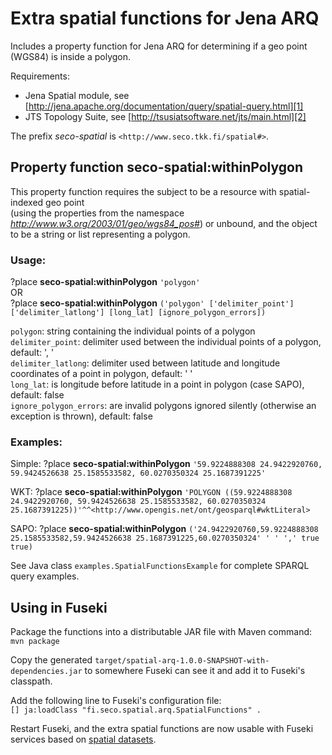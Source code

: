 Extra spatial functions for Jena ARQ
======

Includes a property function for Jena ARQ for determining if a geo point (WGS84) is inside a polygon.

Requirements:
 * Jena Spatial module, see [http://jena.apache.org/documentation/query/spatial-query.html][1]
 * JTS Topology Suite, see [http://tsusiatsoftware.net/jts/main.html][2]

The prefix *seco-spatial* is `<http://www.seco.tkk.fi/spatial#>`.
  
Property function seco-spatial:withinPolygon
-----
  
This property function requires the subject to be a resource with spatial-indexed geo point  
(using the properties from the namespace *http://www.w3.org/2003/01/geo/wgs84_pos#*) or unbound,
and the object to be a string or list representing a polygon.

### Usage:

?place **seco-spatial:withinPolygon** `'polygon'`  
OR  
?place **seco-spatial:withinPolygon** `('polygon' ['delimiter_point'] ['delimiter_latlong'] [long_lat] [ignore_polygon_errors])`

 `polygon`: string containing the individual points of a polygon  
 `delimiter_point`: delimiter used between the individual points of a polygon, default: ', '  
 `delimiter_latlong`: delimiter used between latitude and longitude coordinates of a point in polygon, default: ' '  
 `long_lat`: is longitude before latitude in a point in polygon (case SAPO), default: false  
 `ignore_polygon_errors`: are invalid polygons ignored silently (otherwise an exception is thrown), default: false
  
### Examples:
 
Simple:  ?place **seco-spatial:withinPolygon** `'59.9224888308 24.9422920760, 59.9424526638 25.1585533582, 60.0270350324 25.1687391225'`

WKT:     ?place **seco-spatial:withinPolygon** `'POLYGON ((59.9224888308 24.9422920760, 59.9424526638 25.1585533582, 60.0270350324 25.1687391225))'^^<http://www.opengis.net/ont/geosparql#wktLiteral>`

SAPO:    ?place **seco-spatial:withinPolygon** `('24.9422920760,59.9224888308 25.1585533582,59.9424526638 25.1687391225,60.0270350324' ' ' ',' true true)`
   
See Java class `examples.SpatialFunctionsExample` for complete SPARQL query examples.
 
Using in Fuseki
------

Package the functions into a distributable JAR file with Maven command:  
`mvn package`

Copy the generated `target/spatial-arq-1.0.0-SNAPSHOT-with-dependencies.jar` to somewhere Fuseki can see it and add it to Fuseki's classpath.

Add the following line to Fuseki's configuration file:  
`[] ja:loadClass "fi.seco.spatial.arq.SpatialFunctions" .`

Restart Fuseki, and the extra spatial functions are now usable with Fuseki services based on [spatial datasets][1].


  [1]: http://jena.apache.org/documentation/query/spatial-query.html
  [2]: http://tsusiatsoftware.net/jts/main.html